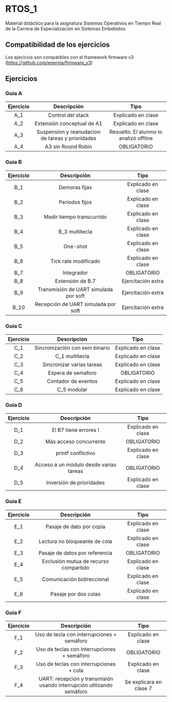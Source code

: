 # RTOS_1

Material didáctico para la asignatura Sistemas Operativos en Tiempo Real de la Carrera de Especialización en Sistemas Embebidos.

## Compatibilidad de los ejercicios

Los ejecicios son compatibles con el framework firmware v3 (https://github.com/epernia/firmware_v3)

## Ejercicios

### Guia A
| Ejercicio | Descripción | Tipo |
| :-: | :-: | :-: |
| A_1 | Control del stack  | Explicado en clase |
| A_2 | Extensión conceptual de A1 | Explicado en clase |
| A_3 | Suspension y reanudacion de tareas y prioridades | Resuelto. El alumno lo analizó offline |
| A_4 | A3 sin Round Robin | OBLIGATORIO |


### Guia B
| Ejercicio | Descripción | Tipo |
| :-: | :-: | :-: |
| B_1 | Demoras fijas  | Explicado en clase |
| B_2 | Períodos fijos | Explicado en clase |
| B_3 | Medir tiempo transcurrido | Explicado en clase |
| B_4 | B_3 multitecla | Explicado en clase |
| B_5 | One-shot | Explicado en clase |
| B_6 | Tick rate modificado | Explicado en clase |
| B_7 | Integrador | OBLIGATORIO |
| B_8 | Extensión de B.7 | Ejercitación extra |
| B_9 | Transmisión de UART simulada por soft | Ejercitación extra |
| B_10 | Recepción de UART simulada por soft | Ejercitación extra |

### Guia C
| Ejercicio | Descripción | Tipo |
| :-: | :-: | :-: |
| C_1 | Sincronización con sem binario  | Explicado en clase |
| C_2 | C_1 multitecla| Explicado en clase |
| C_3 | Sincronizar varias tareas | Explicado en clase |
| C_4 | Espera de semaforo | OBLIGATORIO |
| C_5 | Contador de eventos | Explicado en clase |
| C_6 | C_5 modular | Explicado en clase |

### Guia D
| Ejercicio | Descripción | Tipo |
| :-: | :-: | :-: |
| D_1 | El B7 tiene errores !  | Explicado en clase |
| D_2 | Más acceso concurrente | OBLIGATORIO |
| D_3 | printf conflictivo | Explicado en clase |
| D_4 | Acceso a un módulo desde varias tareas | OBLIGATORIO |
| D_5 |  Inversión de prioridades | Explicado en clase |


### Guia E
| Ejercicio | Descripción | Tipo |
| :-: | :-: | :-: |
| E_1 | Pasaje de dato por copia | Explicado en clase |
| E_2 | Lectura no bloqueante de cola| Explicado en clase |
| E_3 | Pasaje de datos por referencia | OBLIGATORIO |
| E_4 | Exclusión mutua de recurso compartido| Explicado en clase |
| E_5 | Comunicación bidireccional | Explicado en clase |
| E_6 | Pasaje por dos colas | Explicado en clase |

### Guia F
| Ejercicio | Descripción | Tipo |
| :-: | :-: | :-: |
| F_1 | Uso de tecla con interrupciones + semáforo | Explicado en clase |
| F_2 | Uso de teclas con interrupciones + semáforo | OBLIGATORIO |
| F_3 | Uso de teclas con interrupciones + cola | Explicado en clase |
| F_4 | UART: recepción y transmisión usando interrupción utilizando semáforo | Se explicara en clase 7 |
